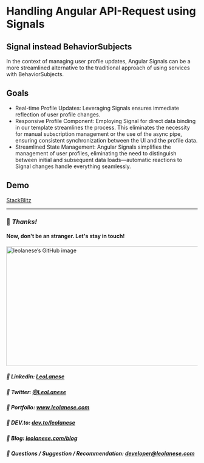 # Handling Angular API-Request using Signals

## Signal instead BehaviorSubjects

In the context of managing user profile updates, Angular Signals can be a more streamlined alternative to the traditional approach of using services with BehaviorSubjects.

## Goals

- Real-time Profile Updates: Leveraging Signals ensures immediate reflection of user profile changes.
- Responsive Profile Component: Employing Signal for direct data binding in our template streamlines the process. This eliminates the necessity for manual subscription management or the use of the async pipe, ensuring consistent synchronization between the UI and the profile data.
- Streamlined State Management: Angular Signals simplifies the management of user profiles, eliminating the need to distinguish between initial and subsequent data loads—automatic reactions to Signal changes handle everything seamlessly.

## Demo
[StackBlitz](https://stackblitz.com/~/github.com/leolanese/Angular-Signal-API-Request)

---
### :100: <i>Thanks!</i>
#### Now, don't be an stranger. Let's stay in touch!

<a href="https://github.com/leolanese" target="_blank" rel="noopener noreferrer">
  <img src="https://scastiel.dev/api/image/leolanese?dark&removeLink" alt="leolanese’s GitHub image" width="600" height="314" />
</a>

##### :radio_button: Linkedin: <a href="https://www.linkedin.com/in/leolanese/" target="_blank">LeoLanese</a>
##### :radio_button: Twitter: <a href="https://twitter.com/LeoLanese" target="_blank">@LeoLanese</a>
##### :radio_button: Portfolio: <a href="https://www.leolanese.com" target="_blank">www.leolanese.com</a>
##### :radio_button: DEV.to: <a href="https://www.dev.to/leolanese" target="_blank">dev.to/leolanese</a>
##### :radio_button: Blog: <a href="https://www.leolanese.com/blog" target="_blank">leolanese.com/blog</a>
##### :radio_button: Questions / Suggestion / Recommendation: developer@leolanese.com
